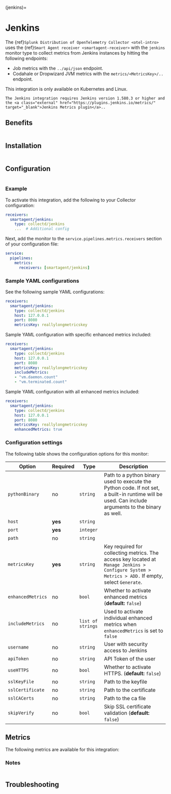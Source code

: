 (jenkins)=

# Jenkins

<meta name="description" content="Use this Splunk Observability Cloud integration for the Jenkins monitor. See benefits, install, configuration, and metrics">


The {ref}`Splunk Distribution of OpenTelemetry Collector <otel-intro>` uses the {ref}`Smart Agent receiver <smartagent-receiver>` with the `jenkins` monitor type to collect metrics from Jenkins instances by hitting the following endpoints:

- Job metrics with the `../api/json` endpoint.
- Codahale or Dropwizard JVM metrics with the `metrics/<MetricsKey>/..` endpoint.

This integration is only available on Kubernetes and Linux. 

```{note}
The Jenkins integration requires Jenkins version 1.580.3 or higher and the <a class="external" href="https://plugins.jenkins.io/metrics/" target="_blank">Jenkins Metrics plugin</a>..
```

## Benefits

```{include} /_includes/benefits.md
```

## Installation

```{include} /_includes/collector-installation-linux.md
```

## Configuration

```{include} /_includes/configuration.md
```

### Example

To activate this integration, add the following to your Collector configuration:

```yaml
receivers:
  smartagent/jenkins:
    type: collectd/jenkins
    ...  # Additional config
```

Next, add the monitor to the `service.pipelines.metrics.receivers` section of your configuration file:

```yaml
service:
  pipelines:
    metrics:
      receivers: [smartagent/jenkins]
```

### Sample YAML configurations

See the following sample YAML configurations:

```yaml
receivers:
  smartagent/jenkins:
    type: collectd/jenkins
    host: 127.0.0.1
    port: 8080
    metricsKey: reallylongmetricskey
```

Sample YAML configuration with specific enhanced metrics included:

```yaml
receivers:
  smartagent/jenkins:
    type: collectd/jenkins
    host: 127.0.0.1
    port: 8080
    metricsKey: reallylongmetricskey
    includeMetrics:
    - "vm.daemon.count"
    - "vm.terminated.count"
```

Sample YAML configuration with all enhanced metrics included:

```yaml
receivers:
  smartagent/jenkins:
    type: collectd/jenkins
    host: 127.0.0.1
    port: 8080
    metricsKey: reallylongmetricskey
    enhancedMetrics: true
```

### Configuration settings

The following table shows the configuration options for this monitor:

| Option| Required | Type | Description |
| --- | --- | --- | --- |
| `pythonBinary` | no | `string` | Path to a python binary used to execute the Python code. If not set, a built-in runtime will be used. Can include arguments to the binary as well. |
| `host` | **yes** | `string` |  |
| `port` | **yes** | `integer` |  |
| `path` | no | `string` |  |
| `metricsKey` | **yes** | `string` | Key required for collecting metrics. The access key located at `Manage Jenkins > Configure System > Metrics > ADD.` If empty, select `Generate`. |
| `enhancedMetrics` | no | `bool` | Whether to activate enhanced metrics (**default:** `false`) |
| `includeMetrics` | no | `list of strings` | Used to activate individual enhanced metrics when `enhancedMetrics` is set to `false` |
| `username` | no | `string` | User with security access to Jenkins |
| `apiToken` | no | `string` | API Token of the user |
| `useHTTPS` | no | `bool` | Whether to activate HTTPS. (**default:** `false`) |
| `sslKeyFile` | no | `string` | Path to the keyfile |
| `sslCertificate` | no | `string` | Path to the certificate |
| `sslCACerts` | no | `string` | Path to the ca file |
| `skipVerify` | no | `bool` | Skip SSL certificate validation (**default:** `false`) |

## Metrics

The following metrics are available for this integration:

<div class="metrics-yaml" url="https://raw.githubusercontent.com/signalfx/splunk-otel-collector/main/internal/signalfx-agent/pkg/monitors/collectd/jenkins/metadata.yaml"></div>


### Notes

```{include} /_includes/metric-defs.md
```

## Troubleshooting

```{include} /_includes/troubleshooting.md
```
